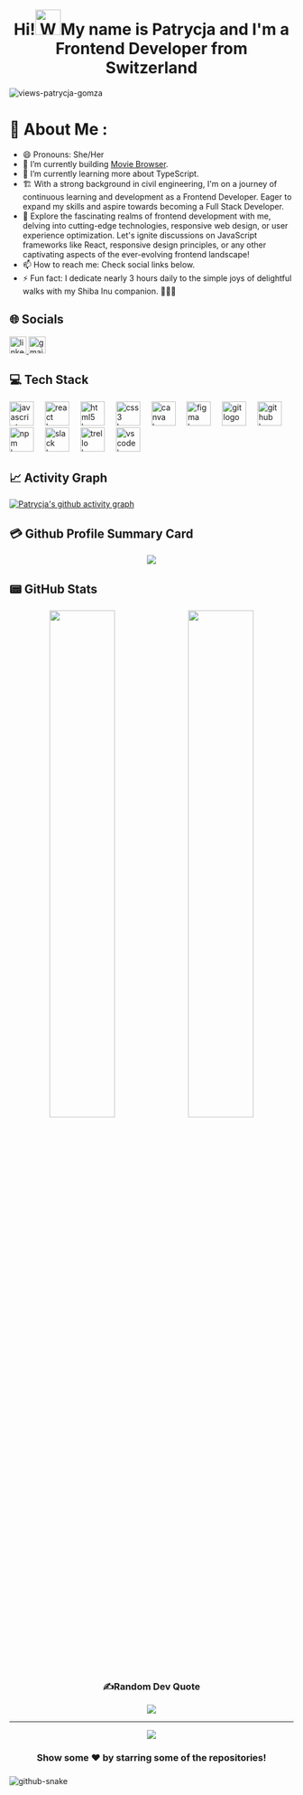 <h1 align="center"> Hi!<img src="https://raw.githubusercontent.com/nixin72/nixin72/master/wave.gif" 
         alt="Waving hand animated gif"
         height="45"
         width="45" />My name is Patrycja and I'm a Frontend Developer from Switzerland</h1>

<p align="left"> <img src="https://komarev.com/ghpvc/?username=patrycja-gomza&label=Views&color=blue&style=plastic&style=for-the-badge" alt="views-patrycja-gomza" /> </p>

# 💫 About Me :
- 😄 Pronouns: She/Her
- 🔭 I’m currently building [Movie Browser](https://bedicooper.github.io/movies-browser/).
- 🌱 I’m currently learning more about TypeScript.
- 🏗️ With a strong background in civil engineering, I'm on a journey of continuous learning and development as a Frontend Developer. Eager to expand my skills and aspire towards becoming a Full Stack Developer.
- 🚀 Explore the fascinating realms of frontend development with me, delving into cutting-edge technologies, responsive web design, or user experience optimization. Let's ignite discussions on JavaScript frameworks like React, responsive design principles, or any other captivating aspects of the ever-evolving frontend landscape!
- 📫 How to reach me: Check social links below.
- ⚡ Fun fact: I dedicate nearly 3 hours daily to the simple joys of delightful walks with my Shiba Inu companion. 🚶‍♂️🐾

## 🌐 Socials
<div align="left">
  <a href="https://www.linkedin.com/in/patrycja-gomza/" target="_blank">
    <img src="https://img.shields.io/static/v1?message=LinkedIn&logo=linkedin&label=&color=0077B5&logoColor=white&labelColor=&style=for-the-badge" height="30" alt="linkedin logo"  />
  </a>
  <a href="patrycja.gomza@gmail.com" target="_blank">
    <img src="https://img.shields.io/static/v1?message=Gmail&logo=gmail&label=&color=D14836&logoColor=white&labelColor=&style=for-the-badge" height="30" alt="gmail logo"  />
  </a>
</div>

## 💻 Tech Stack
<div align="left">
  <img src="https://skillicons.dev/icons?i=js" height="43" alt="javascript logo"  />
  <img width="12" />
  <img src="https://cdn.jsdelivr.net/gh/devicons/devicon/icons/react/react-original.svg" height="43" alt="react logo"  />
  <img width="12" />
  <img src="https://cdn.jsdelivr.net/gh/devicons/devicon/icons/html5/html5-original.svg" height="43" alt="html5 logo"  />
  <img width="12" />
  <img src="https://cdn.jsdelivr.net/gh/devicons/devicon/icons/css3/css3-original.svg" height="43" alt="css3 logo"  />
  <img width="12" />
  <img src="https://cdn.jsdelivr.net/gh/devicons/devicon/icons/canva/canva-original.svg" height="43" alt="canva logo"  />
  <img width="12" />
  <img src="https://cdn.jsdelivr.net/gh/devicons/devicon/icons/figma/figma-original.svg" height="43" alt="figma logo"  />
  <img width="12" />
  <img src="https://cdn.jsdelivr.net/gh/devicons/devicon/icons/git/git-original.svg" height="43" alt="git logo"  />
  <img width="12" />
  <img src="https://cdn.jsdelivr.net/gh/devicons/devicon/icons/github/github-original.svg" height="43" alt="github logo"  />
  <img width="12" />
  <img src="https://cdn.jsdelivr.net/gh/devicons/devicon/icons/npm/npm-original-wordmark.svg" height="43" alt="npm logo"  />
  <img width="12" />
  <img src="https://cdn.jsdelivr.net/gh/devicons/devicon/icons/slack/slack-original.svg" height="43" alt="slack logo"  />
  <img width="12" />
  <img src="https://cdn.jsdelivr.net/gh/devicons/devicon/icons/trello/trello-plain.svg" height="43" alt="trello logo"  />
  <img width="12" />
  <img src="https://cdn.jsdelivr.net/gh/devicons/devicon/icons/vscode/vscode-original.svg" height="43" alt="vscode logo"  />
</div>

## 📈 Activity Graph
[![Patrycja's github activity graph](https://github-readme-activity-graph.vercel.app/graph?username=patrycja-gomza&theme=react)](https://github.com/patrycja-gomza/github-readme-activity-graph)


## 💳 Github Profile Summary Card
<p align="center">
  <img src="https://github-profile-summary-cards.vercel.app/api/cards/profile-details?username=patrycja-gomza&theme=react"/>
</p>
 
## 📟 GitHub Stats
<p align="center">
	<img width="48%" src="https://github-readme-stats.vercel.app/api?username=patrycja-gomza&show_icons=true&theme=react" />
	<img width="48%" src="https://github-readme-streak-stats.herokuapp.com/?user=patrycja-gomza&theme=react" />
</p>

<div align="center">

### ✍️Random Dev Quote
![](https://quotes-github-readme.vercel.app/api?type=horizontal&theme=vue)

---
[![](https://visitcount.itsvg.in/api?id=patrycja-gomza&icon=0&color=1)](https://visitcount.itsvg.in)
 
### Show some ❤️ by starring some of the repositories!
</div>

 ###
<picture>
  <source media="(prefers-color-scheme: dark)" srcset="https://raw.githubusercontent.com/patrycja-gomza/patrycja-gomza/output/github-contribution-grid-snake-dark.svg![image](https://github.com/patrycja-gomza/patrycja-gomza/assets/133165073/f8005ac5-d546-4409-a703-f37c9f49e946)" />
  <source media="(prefers-color-scheme: light)" srcset="https://raw.githubusercontent.com/patrycja-gomza/patrycja-gomza/output/github-contribution-grid-snake.svg![image](https://github.com/patrycja-gomza/patrycja-gomza/assets/133165073/df3031f3-8838-4953-acb7-1421b0762beb)" alt="Snake animation)" />
  <img alt="github-snake" src="https://raw.githubusercontent.com/patrycja-gomza/patrycja-gomza/output/github-contribution-grid-snake.svg![image](https://github.com/patrycja-gomza/patrycja-gomza/assets/133165073/dc0f9e9b-eb96-4199-ad8a-c62fd4d46a91)" />
</picture>

###
